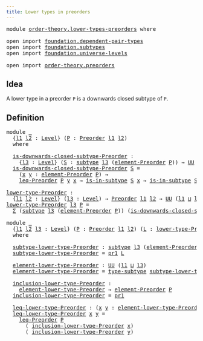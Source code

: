 ```yaml
---
title: Lower types in preorders
---
```


<pre class="Agda"><a id="50" class="Keyword">module</a> <a id="57" href="order-theory.lower-types-preorders.html" class="Module">order-theory.lower-types-preorders</a> <a id="92" class="Keyword">where</a>

<a id="99" class="Keyword">open</a> <a id="104" class="Keyword">import</a> <a id="111" href="foundation.dependent-pair-types.html" class="Module">foundation.dependent-pair-types</a>
<a id="143" class="Keyword">open</a> <a id="148" class="Keyword">import</a> <a id="155" href="foundation.subtypes.html" class="Module">foundation.subtypes</a>
<a id="175" class="Keyword">open</a> <a id="180" class="Keyword">import</a> <a id="187" href="foundation.universe-levels.html" class="Module">foundation.universe-levels</a>

<a id="215" class="Keyword">open</a> <a id="220" class="Keyword">import</a> <a id="227" href="order-theory.preorders.html" class="Module">order-theory.preorders</a>
</pre>
## Idea

A lower type in a preorder `P` is a downwards closed subtype of `P`.

## Definition

<pre class="Agda"><a id="357" class="Keyword">module</a> <a id="364" href="order-theory.lower-types-preorders.html#364" class="Module">_</a>
  <a id="368" class="Symbol">{</a><a id="369" href="order-theory.lower-types-preorders.html#369" class="Bound">l1</a> <a id="372" href="order-theory.lower-types-preorders.html#372" class="Bound">l2</a> <a id="375" class="Symbol">:</a> <a id="377" href="Agda.Primitive.html#597" class="Postulate">Level</a><a id="382" class="Symbol">}</a> <a id="384" class="Symbol">(</a><a id="385" href="order-theory.lower-types-preorders.html#385" class="Bound">P</a> <a id="387" class="Symbol">:</a> <a id="389" href="order-theory.preorders.html#531" class="Function">Preorder</a> <a id="398" href="order-theory.lower-types-preorders.html#369" class="Bound">l1</a> <a id="401" href="order-theory.lower-types-preorders.html#372" class="Bound">l2</a><a id="403" class="Symbol">)</a>
  <a id="407" class="Keyword">where</a>
  
  <a id="418" href="order-theory.lower-types-preorders.html#418" class="Function">is-downwards-closed-subtype-Preorder</a> <a id="455" class="Symbol">:</a>
    <a id="461" class="Symbol">{</a><a id="462" href="order-theory.lower-types-preorders.html#462" class="Bound">l3</a> <a id="465" class="Symbol">:</a> <a id="467" href="Agda.Primitive.html#597" class="Postulate">Level</a><a id="472" class="Symbol">}</a> <a id="474" class="Symbol">(</a><a id="475" href="order-theory.lower-types-preorders.html#475" class="Bound">S</a> <a id="477" class="Symbol">:</a> <a id="479" href="foundation-core.subtypes.html#2275" class="Function">subtype</a> <a id="487" href="order-theory.lower-types-preorders.html#462" class="Bound">l3</a> <a id="490" class="Symbol">(</a><a id="491" href="order-theory.preorders.html#873" class="Function">element-Preorder</a> <a id="508" href="order-theory.lower-types-preorders.html#385" class="Bound">P</a><a id="509" class="Symbol">))</a> <a id="512" class="Symbol">→</a> <a id="514" href="foundation-core.universe-levels.html#235" class="Primitive">UU</a> <a id="517" class="Symbol">(</a><a id="518" href="order-theory.lower-types-preorders.html#369" class="Bound">l1</a> <a id="521" href="Agda.Primitive.html#810" class="Primitive Operator">⊔</a> <a id="523" href="order-theory.lower-types-preorders.html#372" class="Bound">l2</a> <a id="526" href="Agda.Primitive.html#810" class="Primitive Operator">⊔</a> <a id="528" href="order-theory.lower-types-preorders.html#462" class="Bound">l3</a><a id="530" class="Symbol">)</a>
  <a id="534" href="order-theory.lower-types-preorders.html#418" class="Function">is-downwards-closed-subtype-Preorder</a> <a id="571" href="order-theory.lower-types-preorders.html#571" class="Bound">S</a> <a id="573" class="Symbol">=</a>
    <a id="579" class="Symbol">(</a><a id="580" href="order-theory.lower-types-preorders.html#580" class="Bound">x</a> <a id="582" href="order-theory.lower-types-preorders.html#582" class="Bound">y</a> <a id="584" class="Symbol">:</a> <a id="586" href="order-theory.preorders.html#873" class="Function">element-Preorder</a> <a id="603" href="order-theory.lower-types-preorders.html#385" class="Bound">P</a><a id="604" class="Symbol">)</a> <a id="606" class="Symbol">→</a>
    <a id="612" href="order-theory.preorders.html#1023" class="Function">leq-Preorder</a> <a id="625" href="order-theory.lower-types-preorders.html#385" class="Bound">P</a> <a id="627" href="order-theory.lower-types-preorders.html#582" class="Bound">y</a> <a id="629" href="order-theory.lower-types-preorders.html#580" class="Bound">x</a> <a id="631" class="Symbol">→</a> <a id="633" href="foundation-core.subtypes.html#2439" class="Function">is-in-subtype</a> <a id="647" href="order-theory.lower-types-preorders.html#571" class="Bound">S</a> <a id="649" href="order-theory.lower-types-preorders.html#580" class="Bound">x</a> <a id="651" class="Symbol">→</a> <a id="653" href="foundation-core.subtypes.html#2439" class="Function">is-in-subtype</a> <a id="667" href="order-theory.lower-types-preorders.html#571" class="Bound">S</a> <a id="669" href="order-theory.lower-types-preorders.html#582" class="Bound">y</a>

<a id="lower-type-Preorder"></a><a id="672" href="order-theory.lower-types-preorders.html#672" class="Function">lower-type-Preorder</a> <a id="692" class="Symbol">:</a>
  <a id="696" class="Symbol">{</a><a id="697" href="order-theory.lower-types-preorders.html#697" class="Bound">l1</a> <a id="700" href="order-theory.lower-types-preorders.html#700" class="Bound">l2</a> <a id="703" class="Symbol">:</a> <a id="705" href="Agda.Primitive.html#597" class="Postulate">Level</a><a id="710" class="Symbol">}</a> <a id="712" class="Symbol">(</a><a id="713" href="order-theory.lower-types-preorders.html#713" class="Bound">l3</a> <a id="716" class="Symbol">:</a> <a id="718" href="Agda.Primitive.html#597" class="Postulate">Level</a><a id="723" class="Symbol">)</a> <a id="725" class="Symbol">→</a> <a id="727" href="order-theory.preorders.html#531" class="Function">Preorder</a> <a id="736" href="order-theory.lower-types-preorders.html#697" class="Bound">l1</a> <a id="739" href="order-theory.lower-types-preorders.html#700" class="Bound">l2</a> <a id="742" class="Symbol">→</a> <a id="744" href="foundation-core.universe-levels.html#235" class="Primitive">UU</a> <a id="747" class="Symbol">(</a><a id="748" href="order-theory.lower-types-preorders.html#697" class="Bound">l1</a> <a id="751" href="Agda.Primitive.html#810" class="Primitive Operator">⊔</a> <a id="753" href="order-theory.lower-types-preorders.html#700" class="Bound">l2</a> <a id="756" href="Agda.Primitive.html#810" class="Primitive Operator">⊔</a> <a id="758" href="Agda.Primitive.html#780" class="Primitive">lsuc</a> <a id="763" href="order-theory.lower-types-preorders.html#713" class="Bound">l3</a><a id="765" class="Symbol">)</a>
<a id="767" href="order-theory.lower-types-preorders.html#672" class="Function">lower-type-Preorder</a> <a id="787" href="order-theory.lower-types-preorders.html#787" class="Bound">l3</a> <a id="790" href="order-theory.lower-types-preorders.html#790" class="Bound">P</a> <a id="792" class="Symbol">=</a>
  <a id="796" href="foundation-core.dependent-pair-types.html#515" class="Record">Σ</a> <a id="798" class="Symbol">(</a><a id="799" href="foundation-core.subtypes.html#2275" class="Function">subtype</a> <a id="807" href="order-theory.lower-types-preorders.html#787" class="Bound">l3</a> <a id="810" class="Symbol">(</a><a id="811" href="order-theory.preorders.html#873" class="Function">element-Preorder</a> <a id="828" href="order-theory.lower-types-preorders.html#790" class="Bound">P</a><a id="829" class="Symbol">))</a> <a id="832" class="Symbol">(</a><a id="833" href="order-theory.lower-types-preorders.html#418" class="Function">is-downwards-closed-subtype-Preorder</a> <a id="870" href="order-theory.lower-types-preorders.html#790" class="Bound">P</a><a id="871" class="Symbol">)</a>

<a id="874" class="Keyword">module</a> <a id="881" href="order-theory.lower-types-preorders.html#881" class="Module">_</a>
  <a id="885" class="Symbol">{</a><a id="886" href="order-theory.lower-types-preorders.html#886" class="Bound">l1</a> <a id="889" href="order-theory.lower-types-preorders.html#889" class="Bound">l2</a> <a id="892" href="order-theory.lower-types-preorders.html#892" class="Bound">l3</a> <a id="895" class="Symbol">:</a> <a id="897" href="Agda.Primitive.html#597" class="Postulate">Level</a><a id="902" class="Symbol">}</a> <a id="904" class="Symbol">(</a><a id="905" href="order-theory.lower-types-preorders.html#905" class="Bound">P</a> <a id="907" class="Symbol">:</a> <a id="909" href="order-theory.preorders.html#531" class="Function">Preorder</a> <a id="918" href="order-theory.lower-types-preorders.html#886" class="Bound">l1</a> <a id="921" href="order-theory.lower-types-preorders.html#889" class="Bound">l2</a><a id="923" class="Symbol">)</a> <a id="925" class="Symbol">(</a><a id="926" href="order-theory.lower-types-preorders.html#926" class="Bound">L</a> <a id="928" class="Symbol">:</a> <a id="930" href="order-theory.lower-types-preorders.html#672" class="Function">lower-type-Preorder</a> <a id="950" href="order-theory.lower-types-preorders.html#892" class="Bound">l3</a> <a id="953" href="order-theory.lower-types-preorders.html#905" class="Bound">P</a><a id="954" class="Symbol">)</a>
  <a id="958" class="Keyword">where</a>

  <a id="967" href="order-theory.lower-types-preorders.html#967" class="Function">subtype-lower-type-Preorder</a> <a id="995" class="Symbol">:</a> <a id="997" href="foundation-core.subtypes.html#2275" class="Function">subtype</a> <a id="1005" href="order-theory.lower-types-preorders.html#892" class="Bound">l3</a> <a id="1008" class="Symbol">(</a><a id="1009" href="order-theory.preorders.html#873" class="Function">element-Preorder</a> <a id="1026" href="order-theory.lower-types-preorders.html#905" class="Bound">P</a><a id="1027" class="Symbol">)</a>
  <a id="1031" href="order-theory.lower-types-preorders.html#967" class="Function">subtype-lower-type-Preorder</a> <a id="1059" class="Symbol">=</a> <a id="1061" href="foundation-core.dependent-pair-types.html#605" class="Field">pr1</a> <a id="1065" href="order-theory.lower-types-preorders.html#926" class="Bound">L</a>

  <a id="1070" href="order-theory.lower-types-preorders.html#1070" class="Function">element-lower-type-Preorder</a> <a id="1098" class="Symbol">:</a> <a id="1100" href="foundation-core.universe-levels.html#235" class="Primitive">UU</a> <a id="1103" class="Symbol">(</a><a id="1104" href="order-theory.lower-types-preorders.html#886" class="Bound">l1</a> <a id="1107" href="Agda.Primitive.html#810" class="Primitive Operator">⊔</a> <a id="1109" href="order-theory.lower-types-preorders.html#892" class="Bound">l3</a><a id="1111" class="Symbol">)</a>
  <a id="1115" href="order-theory.lower-types-preorders.html#1070" class="Function">element-lower-type-Preorder</a> <a id="1143" class="Symbol">=</a> <a id="1145" href="foundation-core.subtypes.html#2619" class="Function">type-subtype</a> <a id="1158" href="order-theory.lower-types-preorders.html#967" class="Function">subtype-lower-type-Preorder</a>

  <a id="1189" href="order-theory.lower-types-preorders.html#1189" class="Function">inclusion-lower-type-Preorder</a> <a id="1219" class="Symbol">:</a>
    <a id="1225" href="order-theory.lower-types-preorders.html#1070" class="Function">element-lower-type-Preorder</a> <a id="1253" class="Symbol">→</a> <a id="1255" href="order-theory.preorders.html#873" class="Function">element-Preorder</a> <a id="1272" href="order-theory.lower-types-preorders.html#905" class="Bound">P</a>
  <a id="1276" href="order-theory.lower-types-preorders.html#1189" class="Function">inclusion-lower-type-Preorder</a> <a id="1306" class="Symbol">=</a> <a id="1308" href="foundation-core.dependent-pair-types.html#605" class="Field">pr1</a>

  <a id="1315" href="order-theory.lower-types-preorders.html#1315" class="Function">leq-lower-type-Preorder</a> <a id="1339" class="Symbol">:</a> <a id="1341" class="Symbol">(</a><a id="1342" href="order-theory.lower-types-preorders.html#1342" class="Bound">x</a> <a id="1344" href="order-theory.lower-types-preorders.html#1344" class="Bound">y</a> <a id="1346" class="Symbol">:</a> <a id="1348" href="order-theory.lower-types-preorders.html#1070" class="Function">element-lower-type-Preorder</a><a id="1375" class="Symbol">)</a> <a id="1377" class="Symbol">→</a> <a id="1379" href="foundation-core.universe-levels.html#235" class="Primitive">UU</a> <a id="1382" href="order-theory.lower-types-preorders.html#889" class="Bound">l2</a>
  <a id="1387" href="order-theory.lower-types-preorders.html#1315" class="Function">leq-lower-type-Preorder</a> <a id="1411" href="order-theory.lower-types-preorders.html#1411" class="Bound">x</a> <a id="1413" href="order-theory.lower-types-preorders.html#1413" class="Bound">y</a> <a id="1415" class="Symbol">=</a>
    <a id="1421" href="order-theory.preorders.html#1023" class="Function">leq-Preorder</a> <a id="1434" href="order-theory.lower-types-preorders.html#905" class="Bound">P</a>
      <a id="1442" class="Symbol">(</a> <a id="1444" href="order-theory.lower-types-preorders.html#1189" class="Function">inclusion-lower-type-Preorder</a> <a id="1474" href="order-theory.lower-types-preorders.html#1411" class="Bound">x</a><a id="1475" class="Symbol">)</a>
      <a id="1483" class="Symbol">(</a> <a id="1485" href="order-theory.lower-types-preorders.html#1189" class="Function">inclusion-lower-type-Preorder</a> <a id="1515" href="order-theory.lower-types-preorders.html#1413" class="Bound">y</a><a id="1516" class="Symbol">)</a>
</pre>